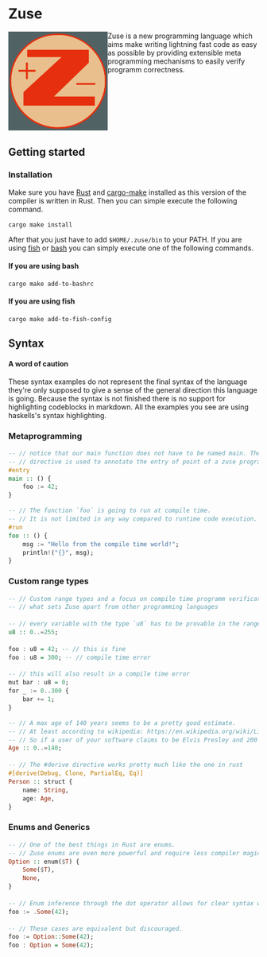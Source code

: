 # Zuse

<img align="left" src="resources/zuse_logo.svg" alt="original logo of the Zuse KG" width="200"/>
Zuse is a new programming language which aims make writing lightning fast code
as easy as possible by providing extensible meta programming mechanisms to easily
verify programm correctness.

<br><br/>
<br><br/>
<br><br/>

## Getting started

### Installation

Make sure you have [Rust](https://www.rust-lang.org/) and [cargo-make](https://github.com/sagiegurari/cargo-make)
installed as this version of the compiler is written in Rust.
Then you can simple execute the following command.

```console
cargo make install
```

After that you just have to add `$HOME/.zuse/bin` to your PATH. If you
are using [fish](https://fishshell.com/) or [bash](https://www.gnu.org/software/bash/)
you can simply execute one of the following commands.

#### If you are using bash
```console
cargo make add-to-bashrc
```

#### If you are using fish
```console
cargo make add-to-fish-config
```

## Syntax

#### A word of caution
These syntax examples do not represent the final syntax of the language they're
only supposed to give a sense of the general direction this language is going.
Because the syntax is not finished there is no support for highlighting codeblocks
in markdown. All the examples you see are using haskells's syntax highlighting.


### Metaprogramming
```haskell
-- // notice that our main function does not have to be named main. The #entry
-- // directive is used to annotate the entry of point of a zuse programm.
#entry
main :: () {
	foo := 42;
}
```

```haskell
-- // The function `foo` is going to run at compile time.
-- // It is not limited in any way compared to runtime code execution.
#run
foo :: () {
	msg := "Hello from the compile time world!";
	println!("{}", msg);
}
```


### Custom range types
```haskell
-- // Custom range types and a focus on compile time programm verification is 
-- // what sets Zuse apart from other programming languages

-- // every variable with the type `u8` has to be provable in the range from 0 to including 255
u8 :: 0..=255;

foo : u8 = 42; -- // this is fine
foo : u8 = 300; -- // compile time error

-- // this will also result in a compile time error
mut bar : u8 = 0;
for _ := 0..300 {
	bar += 1;
}
```

```haskell
-- // A max age of 140 years seems to be a pretty good estimate.
-- // At least according to wikipedia: https://en.wikipedia.org/wiki/List_of_the_verified_oldest_people
-- // So if a user of your software claims to be Elvis Presley and 200 years old something is probably not right :D
Age :: 0..=140;

-- // The #derive directive works pretty much like the one in rust 
#[derive(Debug, Clone, PartialEq, Eq)]
Person :: struct {
	name: String,
	age: Age,
}
```

### Enums and Generics
```haskell
-- // One of the best things in Rust are enums.
-- // Zuse enums are even more powerful and require less compiler magic to work.
Option :: enum($T) {
	Some($T),
	None,
}

-- // Enum inference through the dot operator allows for clear syntax without too much visual noise
foo := .Some(42);

-- // These cases are equivalent but discouraged.
foo := Option::Some(42);
foo : Option = Some(42);
```
